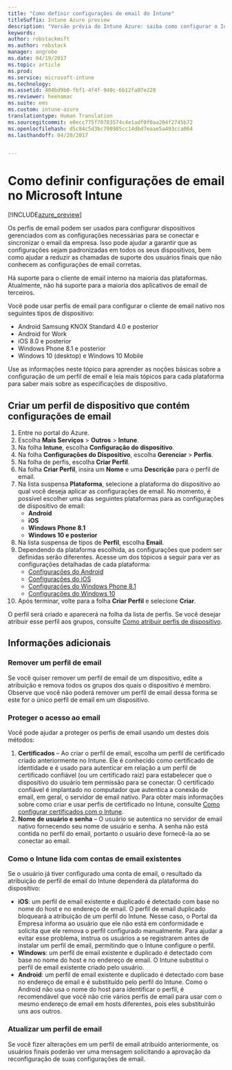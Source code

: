```yaml
---
title: "Como definir configurações de email do Intune"
titleSuffix: Intune Azure preview
description: "Versão prévia do Intune Azure: saiba como configurar o Intune para criar conexões para email corporativo nos dispositivos gerenciados."
keywords: 
author: robstackmsft
ms.author: robstack
manager: angrobe
ms.date: 04/19/2017
ms.topic: article
ms.prod: 
ms.service: microsoft-intune
ms.technology: 
ms.assetid: 484bd9b0-fbf1-4f4f-940c-6b12fa07e228
ms.reviewer: heenamac
ms.suite: ems
ms.custom: intune-azure
translationtype: Human Translation
ms.sourcegitcommit: e0ecc775f70703574c4e1adf0f0aa204f2745b72
ms.openlocfilehash: d5c84c5d3bc700985cc14dbd7eaae5a493cca064
ms.lasthandoff: 04/20/2017


---
```


# <a name="how-to-configure-email-settings-in-microsoft-intune"></a>Como definir configurações de email no Microsoft Intune

[!INCLUDE[azure_preview](../includes/azure_preview.md)]

Os perfis de email podem ser usados para configurar dispositivos gerenciados com as configurações necessárias para se conectar e sincronizar o email da empresa. Isso pode ajudar a garantir que as configurações sejam padronizadas em todos os seus dispositivos, bem como ajudar a reduzir as chamadas de suporte dos usuários finais que não conhecem as configurações de email corretas.

Há suporte para o cliente de email interno na maioria das plataformas. Atualmente, não há suporte para a maioria dos aplicativos de email de terceiros.

Você pode usar perfis de email para configurar o cliente de email nativo nos seguintes tipos de dispositivo:

- Android Samsung KNOX Standard 4.0 e posterior
- Android for Work
- iOS 8.0 e posterior
- Windows Phone 8.1 e posterior
- Windows 10 (desktop) e Windows 10 Mobile

Use as informações neste tópico para aprender as noções básicas sobre a configuração de um perfil de email e leia mais tópicos para cada plataforma para saber mais sobre as especificações de dispositivo.

## <a name="create-a-device-profile-containing-email-settings"></a>Criar um perfil de dispositivo que contém configurações de email

1. Entre no portal do Azure.
2. Escolha **Mais Serviços** > **Outros** > **Intune**.
3. Na folha **Intune**, escolha **Configuração do dispositivo**.
2. Na folha **Configurações do Dispositivo**, escolha **Gerenciar** > **Perfis**.
3. Na folha de perfis, escolha **Criar Perfil**.
4. Na folha **Criar Perfil**, insira um **Nome** e uma **Descrição** para o perfil de email.
5. Na lista suspensa **Plataforma**, selecione a plataforma do dispositivo ao qual você deseja aplicar as configurações de email. No momento, é possível escolher uma das seguintes plataformas para as configurações de dispositivo de email:
    - **Android**
    - **iOS**
    - **Windows Phone 8.1**
    - **Windows 10 e posterior**
6. Na lista suspensa de tipos de **Perfil**, escolha **Email**.
7. Dependendo da plataforma escolhida, as configurações que podem ser definidas serão diferentes. Acesse um dos tópicos a seguir para ver as configurações detalhadas de cada plataforma:
    - [Configurações do Android](email-profile-settings-for-android.md)
    - [Configurações do iOS](email-profile-settings-for-ios.md)
    - [Configurações do Windows Phone 8.1](email-profile-settings-for-windows-phone-8-1.md)
    - [Configurações do Windows 10](email-profile-settings-for-windows-10.md)
8. Após terminar, volte para a folha **Criar Perfil** e selecione **Criar**.

O perfil será criado e aparecerá na folha da lista de perfis.
Se você desejar atribuir esse perfil aos grupos, consulte [Como atribuir perfis de dispositivo](how-to-assign-device-profiles.md).

## <a name="further-information"></a>Informações adicionais

### <a name="remove-an-email-profile"></a>Remover um perfil de email

Se você quiser remover um perfil de email de um dispositivo, edite a atribuição e remova todos os grupos dos quais o dispositivo é membro. Observe que você não poderá remover um perfil de email dessa forma se este for o único perfil de email em um dispositivo.

### <a name="securing-email-access"></a>Proteger o acesso ao email

Você pode ajudar a proteger os perfis de email usando um destes dois métodos:

1. **Certificados** – Ao criar o perfil de email, escolha um perfil de certificado criado anteriormente no Intune. Ele é conhecido como certificado de identidade e é usado para autenticar em relação a um perfil de certificado confiável (ou um certificado raiz) para estabelecer que o dispositivo do usuário tem permissão para se conectar. O certificado confiável é implantado no computador que autentica a conexão de email, em geral, o servidor de email nativo.
Para obter mais informações sobre como criar e usar perfis de certificado no Intune, consulte [Como configurar certificados com o Intune](/intune-azure/configure-devices/how-to-configure-certificates).
2. **Nome de usuário e senha** – O usuário se autentica no servidor de email nativo fornecendo seu nome de usuário e senha.
A senha não está contida no perfil do email, portanto o usuário deve fornecê-la ao se conectar ao email.


### <a name="how-intune-handles-existing-email-accounts"></a>Como o Intune lida com contas de email existentes

Se o usuário já tiver configurado uma conta de email, o resultado da atribuição de perfil de email do Intune dependerá da plataforma do dispositivo:

- **iOS**: um perfil de email existente e duplicado é detectado com base no nome do host e no endereço de email. O perfil de email duplicado bloqueará a atribuição de um perfil do Intune. Nesse caso, o Portal da Empresa informa ao usuário que ele não está em conformidade e solicita que ele remova o perfil configurado manualmente. Para ajudar a evitar esse problema, instrua os usuários a se registrarem antes de instalar um perfil de email, permitindo que o Intune configure o perfil.
- **Windows**: um perfil de email existente e duplicado é detectado com base no nome do host e no endereço de email. O Intune substitui o perfil de email existente criado pelo usuário.
- **Android**: um perfil de email existente e duplicado é detectado com base no endereço de email e é substituído pelo perfil do Intune.
Como o Android não usa o nome do host para identificar o perfil, é recomendável que você não crie vários perfis de email para usar com o mesmo endereço de email em hosts diferentes, pois eles substituirão uns aos outros.

### <a name="update-an-email-profile"></a>Atualizar um perfil de email

Se você fizer alterações em um perfil de email atribuído anteriormente, os usuários finais poderão ver uma mensagem solicitando a aprovação da reconfiguração de suas configurações de email.

